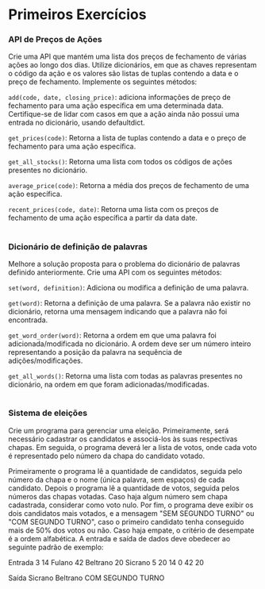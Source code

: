 # Primeiros Exercícios

### API de Preços de Ações

Crie uma API que mantém uma lista dos preços de fechamento de várias ações ao longo dos dias. Utilize dicionários, em que as chaves representam o código da ação e os valores são listas de tuplas contendo a data e o preço de fechamento. Implemente os seguintes métodos:

`add(code, date, closing_price)`: adiciona informações de preço de fechamento para uma ação específica em uma determinada data. Certifique-se de lidar com casos em que a ação ainda não possui uma entrada no dicionário, usando defaultdict.

`get_prices(code)`: Retorna a lista de tuplas contendo a data e o preço de fechamento para uma ação específica.

`get_all_stocks()`: Retorna uma lista com todos os códigos de ações presentes no dicionário.

`average_price(code)`: Retorna a média dos preços de fechamento de uma ação específica.

`recent_prices(code, date)`: Retorna uma lista com os preços de fechamento de uma ação específica a partir da data date.

#

### Dicionário de definição de palavras

Melhore a solução proposta para o problema do dicionário de palavras definido anteriormente. Crie uma API com os seguintes métodos:

`set(word, definition)`: Adiciona ou modifica a definição de uma palavra.

`get(word)`: Retorna a definição de uma palavra. Se a palavra não existir no dicionário, retorna uma mensagem indicando que a palavra não foi encontrada.

`get_word_order(word)`: Retorna a ordem em que uma palavra foi adicionada/modificada no dicionário. A ordem deve ser um número inteiro representando a posição da palavra na sequência de adições/modificações.

`get_all_words()`: Retorna uma lista com todas as palavras presentes no dicionário, na ordem em que foram adicionadas/modificadas.

#

### Sistema de eleições

Crie um programa para gerenciar uma eleição. Primeiramente, será necessário cadastrar os candidatos e associá-los às suas respectivas chapas. Em seguida, o programa deverá ler a lista de votos, onde cada voto é representado pelo número da chapa do candidato votado.

Primeiramente o programa lê a quantidade de candidatos, seguida pelo número da chapa e o nome (única palavra, sem espaços) de cada candidato. Depois o programa lê a quantidade de votos, seguida pelos números das chapas votadas. Caso haja algum número sem chapa cadastrada, considerar como voto nulo. Por fim, o programa deve exibir os dois candidatos mais votados, e a mensagem "SEM SEGUNDO TURNO" ou "COM SEGUNDO TURNO", caso o primeiro candidato tenha conseguido mais de 50% dos votos ou não. Caso haja empate, o critério de desempate é a ordem alfabética. A entrada e saída de dados deve obedecer ao seguinte padrão de exemplo:

Entrada
3
14
Fulano
42
Beltrano
20
Sicrano
5
20
14
0
42
20

Saída
Sicrano
Beltrano
COM SEGUNDO TURNO
